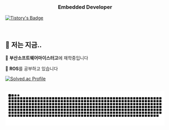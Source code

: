 <h3 align="center">Embedded Developer</h3>

[![Tistory's Badge](https://github-readme-tistory-card.vercel.app/api/badge?name={Tistory})](https://github.com/loosie/github-readme)

<br/>

## 🚀 저는 지금..

🔭  **부산소프트웨어마이스터고**에 재학중입니다
    
🌱  **ROS**를 공부하고 있습니다

 [![Solved.ac Profile](http://mazassumnida.wtf/api/v2/generate_badge?boj=dlflon11)](https://solved.ac/dlflon11/)

<div align="center">
  <br>
  <img alt="snake eating my contributions" src="https://raw.githubusercontent.com/salesp07/salesp07/output/github-contribution-grid-snake.svg" />
  
  <br/><br/><br/>
</div>
